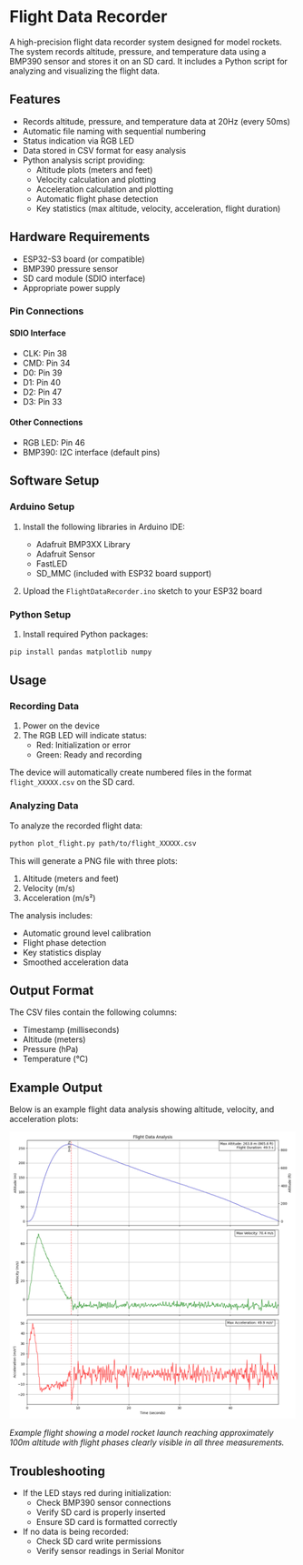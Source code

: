 # Flight Data Recorder

A high-precision flight data recorder system designed for model rockets. The system records altitude, pressure, and temperature data using a BMP390 sensor and stores it on an SD card. It includes a Python script for analyzing and visualizing the flight data.

## Features

- Records altitude, pressure, and temperature data at 20Hz (every 50ms)
- Automatic file naming with sequential numbering
- Status indication via RGB LED
- Data stored in CSV format for easy analysis
- Python analysis script providing:
  - Altitude plots (meters and feet)
  - Velocity calculation and plotting
  - Acceleration calculation and plotting
  - Automatic flight phase detection
  - Key statistics (max altitude, velocity, acceleration, flight duration)

## Hardware Requirements

- ESP32-S3 board (or compatible)
- BMP390 pressure sensor
- SD card module (SDIO interface)
- Appropriate power supply

### Pin Connections

#### SDIO Interface
- CLK: Pin 38
- CMD: Pin 34
- D0: Pin 39
- D1: Pin 40
- D2: Pin 47
- D3: Pin 33

#### Other Connections
- RGB LED: Pin 46
- BMP390: I2C interface (default pins)

## Software Setup

### Arduino Setup

1. Install the following libraries in Arduino IDE:
   - Adafruit BMP3XX Library
   - Adafruit Sensor
   - FastLED
   - SD_MMC (included with ESP32 board support)

2. Upload the `FlightDataRecorder.ino` sketch to your ESP32 board

### Python Setup

1. Install required Python packages:
```bash
pip install pandas matplotlib numpy
```

## Usage

### Recording Data

1. Power on the device
2. The RGB LED will indicate status:
   - Red: Initialization or error
   - Green: Ready and recording

The device will automatically create numbered files in the format `flight_XXXXX.csv` on the SD card.

### Analyzing Data

To analyze the recorded flight data:

```bash
python plot_flight.py path/to/flight_XXXXX.csv
```

This will generate a PNG file with three plots:
1. Altitude (meters and feet)
2. Velocity (m/s)
3. Acceleration (m/s²)

The analysis includes:
- Automatic ground level calibration
- Flight phase detection
- Key statistics display
- Smoothed acceleration data

## Output Format

The CSV files contain the following columns:
- Timestamp (milliseconds)
- Altitude (meters)
- Pressure (hPa)
- Temperature (°C)

## Example Output

Below is an example flight data analysis showing altitude, velocity, and acceleration plots:

![Example Flight Data Analysis](example.png)

*Example flight showing a model rocket launch reaching approximately 100m altitude with flight phases clearly visible in all three measurements.*

## Troubleshooting

- If the LED stays red during initialization:
  - Check BMP390 sensor connections
  - Verify SD card is properly inserted
  - Ensure SD card is formatted correctly
- If no data is being recorded:
  - Check SD card write permissions
  - Verify sensor readings in Serial Monitor